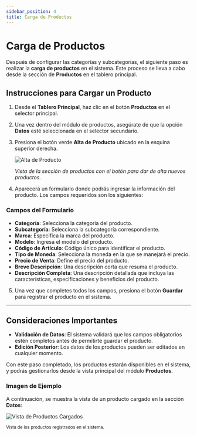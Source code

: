 ```yaml
---
sidebar_position: 4
title: Carga de Productos
---
```


# Carga de Productos

Después de configurar las categorías y subcategorías, el siguiente paso es realizar la **carga de productos** en el sistema. Este proceso se lleva a cabo desde la sección de **Productos** en el tablero principal.

## Instrucciones para Cargar un Producto

1. Desde el **Tablero Principal**, haz clic en el botón **Productos** en el selector principal.
2. Una vez dentro del módulo de productos, asegúrate de que la opción **Datos** esté seleccionada en el selector secundario.
3. Presiona el botón verde **Alta de Producto** ubicado en la esquina superior derecha.

   <div style={{ textAlign: 'center' }}>
      <img 
        src="../../img/alta-producto.png" 
        alt="Alta de Producto" 
        style={{ maxWidth: '700px', border: '1px solid #ddd', borderRadius: '8px' }} 
      />
      <p><em>Vista de la sección de productos con el botón para dar de alta nuevos productos.</em></p>
   </div>

4. Aparecerá un formulario donde podrás ingresar la información del producto. Los campos requeridos son los siguientes:

### Campos del Formulario

- **Categoría**: Selecciona la categoría del producto.
- **Subcategoría**: Selecciona la subcategoría correspondiente.
- **Marca**: Especifica la marca del producto.
- **Modelo**: Ingresa el modelo del producto.
- **Código de Artículo**: Código único para identificar el producto.
- **Tipo de Moneda**: Selecciona la moneda en la que se manejará el precio.
- **Precio de Venta**: Define el precio del producto.
- **Breve Descripción**: Una descripción corta que resuma el producto.
- **Descripción Completa**: Una descripción detallada que incluya las características, especificaciones y beneficios del producto.

5. Una vez que completes todos los campos, presiona el botón **Guardar** para registrar el producto en el sistema.

---

## Consideraciones Importantes

- **Validación de Datos**: El sistema validará que los campos obligatorios estén completos antes de permitirte guardar el producto.
- **Edición Posterior**: Los datos de los productos pueden ser editados en cualquier momento.

Con este paso completado, los productos estarán disponibles en el sistema, y podrás gestionarlos desde la vista principal del módulo **Productos**.

### Imagen de Ejemplo

A continuación, se muestra la vista de un producto cargado en la sección **Datos**:

<div style={{ textAlign: 'center' }}>
  <img 
    src="../../img/alta-producto-form.png" 
    alt="Vista de Productos Cargados" 
    style={{ maxWidth: '700px', border: '1px solid #ddd', borderRadius: '8px' }} 
  />
  <p><small>Vista de los productos registrados en el sistema.</small></p>
</div>
